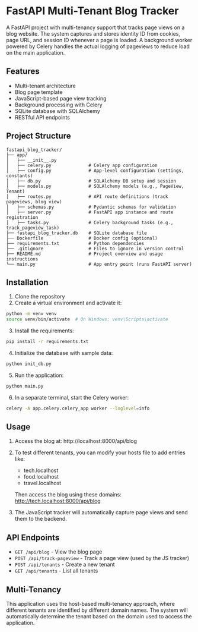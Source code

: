 # FastAPI Multi-Tenant Blog Tracker

A FastAPI project with multi-tenancy support that tracks page views on a blog website. The system captures and stores identity ID from cookies, page URL, and session ID whenever a page is loaded. A background worker powered by Celery handles the actual logging of pageviews to reduce load on the main application.

## Features

- Multi-tenant architecture
- Blog page template
- JavaScript-based page view tracking
- Background processing with Celery
- SQLite database with SQLAlchemy
- RESTful API endpoints

## Project Structure

```
fastapi_blog_tracker/
├── app/
│   ├── __init__.py
│   ├── celery.py              # Celery app configuration
│   ├── config.py              # App-level configuration (settings, constants)
│   ├── db.py                  # SQLAlchemy DB setup and session
│   ├── models.py              # SQLAlchemy models (e.g., PageView, Tenant)
│   ├── routes.py              # API route definitions (track pageviews, blog view)
│   ├── schemas.py             # Pydantic schemas for validation
│   ├── server.py              # FastAPI app instance and route registration
│   ├── tasks.py               # Celery background tasks (e.g., track_pageview_task)
├── fastapi_blog_tracker.db    # SQLite database file
├── Dockerfile                 # Docker config (optional)
├── requirements.txt           # Python dependencies
├── .gitignore                 # Files to ignore in version control
├── README.md                  # Project overview and usage instructions
└── main.py                    # App entry point (runs FastAPI server)

```

## Installation

1. Clone the repository
2. Create a virtual environment and activate it:

```bash
python -m venv venv
source venv/bin/activate  # On Windows: venv\Scripts\activate
```

3. Install the requirements:

```bash
pip install -r requirements.txt
```

4. Initialize the database with sample data:

```bash
python init_db.py
```

5. Run the application:

```bash
python main.py
```

6. In a separate terminal, start the Celery worker:

```bash
celery -A app.celery.celery_app worker --loglevel=info
```

## Usage

1. Access the blog at: http://localhost:8000/api/blog

2. To test different tenants, you can modify your hosts file to add entries like:
   - tech.localhost
   - food.localhost
   - travel.localhost

   Then access the blog using these domains: http://tech.localhost:8000/api/blog

3. The JavaScript tracker will automatically capture page views and send them to the backend.

## API Endpoints

- `GET /api/blog` - View the blog page
- `POST /api/track-pageview` - Track a page view (used by the JS tracker)
- `POST /api/tenants` - Create a new tenant
- `GET /api/tenants` - List all tenants

## Multi-Tenancy

This application uses the host-based multi-tenancy approach, where different tenants are identified by different domain names. The system will automatically determine the tenant based on the domain used to access the application.
